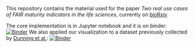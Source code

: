 This repository contains the material used for the paper *Two real use cases of FAIR maturity indicators in the life sciences*, currently on [bioRxiv](https://www.biorxiv.org/content/10.1101/739334v1)

The core implementation is in Jupyter notebook and it is on binder: [![Binder](https://mybinder.org/badge_logo.svg)](https://mybinder.org/v2/gh/sbonaretti/FAIR_metrics/master?filepath=code%2FFAIR_assessment_2.ipynb)
We also applied our visualization to a dataset previously collected by [Dunning et al.](http://www.ijdc.net/article/view/567/493): [![Binder](https://mybinder.org/badge_logo.svg)](https://mybinder.org/v2/gh/sbonaretti/FAIR_metrics/master?filepath=code%2FFAIR_comparison.ipynb)

